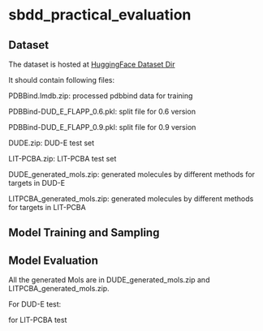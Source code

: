 # sbdd_practical_evaluation


## Dataset

The dataset is hosted at [HuggingFace Dataset Dir](https://huggingface.co/datasets/bgao95/Practical_SBDD)

It should contain following files:

PDBBind.lmdb.zip: processed pdbbind data for training

PDBBind-DUD_E_FLAPP_0.6.pkl: split file for 0.6 version

PDBBind-DUD_E_FLAPP_0.9.pkl: split file for 0.9 version

DUDE.zip: DUD-E test set

LIT-PCBA.zip: LIT-PCBA test set

DUDE_generated_mols.zip: generated molecules by different methods for targets in DUD-E

LITPCBA_generated_mols.zip: generated molecules by different methods for targets in LIT-PCBA


## Model Training and Sampling



## Model Evaluation

All the generated Mols are in DUDE_generated_mols.zip and LITPCBA_generated_mols.zip. 

For DUD-E test:




for LIT-PCBA test






